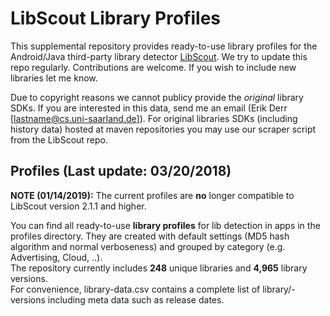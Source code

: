 # LibScout Library Profiles

This supplemental repository provides ready-to-use library profiles for the Android/Java third-party library detector [LibScout](https://github.com/reddr/LibScout).
We try to update this repo regularly. Contributions are welcome. If you wish to include new libraries let me know.<br>

Due to copyright reasons we cannot publicy provide the <i>original</i> library SDKs. If you are interested in this data, send me an email (Erik Derr  [lastname@cs.uni-saarland.de]).
For original libraries SDKs (including history data) hosted at maven repositories you may use our scraper script from the LibScout repo.

## Profiles (Last update: 03/20/2018)

**NOTE (01/14/2019):** The current profiles are **no** longer compatible to LibScout version 2.1.1 and higher.<br>

You can find all ready-to-use <b>library profiles</b> for lib detection in apps in the profiles directory. They are created with default settings (MD5 hash algorithm and normal verboseness) and grouped by category (e.g. Advertising, Cloud, ..).<br>
The repository currently includes <b>248</b> unique libraries and <b>4,965</b> library versions.<br> For convenience, library-data.csv contains a complete list of library/-versions including meta data such as release dates.


